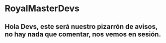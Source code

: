 # RoyalMasterDevs

## Hola Devs, este será nuestro pizarrón de avisos, no hay nada que comentar, nos vemos en sesión.
